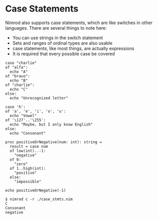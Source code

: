 # Case Statements

Nimrod also supports case statements, which are like switches in other languages. There are several things to note here:

* You can use strings in the switch statement
* Sets and ranges of ordinal types are also usable
* case statements, like most things, are actually expressions
* It is required that every possible case be covered

``` nimrod
case "charlie"
of "alfa":
  echo "A"
of "bravo":
  echo "B"
of "charlie":
  echo "C"
else:
  echo "Unrecognized letter"

case 'h':
of 'a', 'e', 'i', 'o', 'u':
  echo "Vowel"
of '\127'..'\255':
  echo "Maybe, but I only know English"
else:
  echo "Consonant"

proc positiveOrNegative(num: int): string =
  result = case num
  of low(int)..-1:
    "negative"
  of 0:
    "zero"
  of 1..high(int):
    "positive"
  else:
    "impossible"

echo positiveOrNegative(-1)
```

``` console
$ nimrod c -r ./case_stmts.nim
C
Consonant
negative
```
